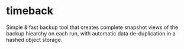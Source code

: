 # timeback
Simple &amp; fast backup tool that creates complete snapshot views of the backup hiearchy on each run, with automatic data de-duplication in a hashed object storage.
